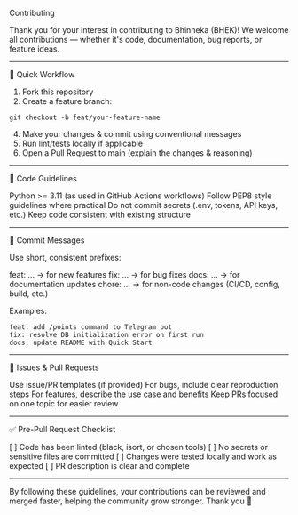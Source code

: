 Contributing

Thank you for your interest in contributing to Bhinneka (BHEK)!
We welcome all contributions — whether it's code, documentation, bug reports, or feature ideas.


---

🚀 Quick Workflow

1. Fork this repository
2. Create a feature branch:
```
git checkout -b feat/your-feature-name
```
4. Make your changes & commit using conventional messages
5. Run lint/tests locally if applicable
6. Open a Pull Request to main (explain the changes & reasoning)

---

💐 Code Guidelines

Python >= 3.11 (as used in GitHub Actions workflows)
Follow PEP8 style guidelines where practical
Do not commit secrets (.env, tokens, API keys, etc.)
Keep code consistent with existing structure

---

🩻 Commit Messages

Use short, consistent prefixes:

feat: ... → for new features
fix: ... → for bug fixes
docs: ... → for documentation updates
chore: ... → for non-code changes (CI/CD, config, build, etc.)

Examples:
```
feat: add /points command to Telegram bot
fix: resolve DB initialization error on first run
docs: update README with Quick Start
```

---

🐛 Issues & Pull Requests

Use issue/PR templates (if provided)
For bugs, include clear reproduction steps
For features, describe the use case and benefits
Keep PRs focused on one topic for easier review

---

✅ Pre-Pull Request Checklist

[ ] Code has been linted (black, isort, or chosen tools)
[ ] No secrets or sensitive files are committed
[ ] Changes were tested locally and work as expected
[ ] PR description is clear and complete

---

By following these guidelines, your contributions can be reviewed and merged faster, helping the community grow stronger.
Thank you 🙏

